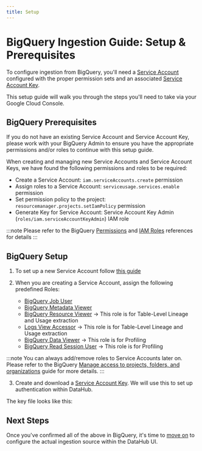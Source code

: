 ```yaml
---
title: Setup
---
```

# BigQuery Ingestion Guide: Setup & Prerequisites

To configure ingestion from BigQuery, you'll need a [Service Account](https://cloud.google.com/iam/docs/creating-managing-service-accounts) configured with the proper permission sets and an associated [Service Account Key](https://cloud.google.com/iam/docs/creating-managing-service-account-keys).

This setup guide will walk you through the steps you'll need to take via your Google Cloud Console.

## BigQuery Prerequisites

If you do not have an existing Service Account and Service Account Key, please work with your BigQuery Admin to ensure you have the appropriate permissions and/or roles to continue with this setup guide.

When creating and managing new Service Accounts and Service Account Keys, we have found the following permissions and roles to be required:

* Create a Service Account: `iam.serviceAccounts.create` permission
* Assign roles to a Service Account: `serviceusage.services.enable` permission
* Set permission policy to the project: `resourcemanager.projects.setIamPolicy` permission
* Generate Key for Service Account: Service Account Key Admin (`roles/iam.serviceAccountKeyAdmin`) IAM role

:::note
Please refer to the BigQuery [Permissions](https://cloud.google.com/iam/docs/permissions-reference) and [IAM Roles](https://cloud.google.com/iam/docs/understanding-roles) references for details
:::

## BigQuery Setup

1. To set up a new Service Account follow [this guide](https://cloud.google.com/iam/docs/creating-managing-service-accounts)

2. When you are creating a Service Account, assign the following predefined Roles:
   * [BigQuery Job User](https://cloud.google.com/bigquery/docs/access-control#bigquery.jobUser)
   * [BigQuery Metadata Viewer](https://cloud.google.com/bigquery/docs/access-control#bigquery.metadataViewer)
   * [BigQuery Resource Viewer](https://cloud.google.com/bigquery/docs/access-control#bigquery.resourceViewer) -> This role is for Table-Level Lineage and Usage extraction
   * [Logs View Accessor](https://cloud.google.com/bigquery/docs/access-control#bigquery.dataViewer) -> This role is for Table-Level Lineage and Usage extraction
   * [BigQuery Data Viewer](https://cloud.google.com/bigquery/docs/access-control#bigquery.dataViewer) -> This role is for Profiling
   * [BigQuery Read Session User](https://cloud.google.com/bigquery/docs/access-control#bigquery.readSessionUser) -> This role is for Profiling

:::note
You can always add/remove roles to Service Accounts later on. Please refer to the BigQuery [Manage access to projects, folders, and organizations](https://cloud.google.com/iam/docs/granting-changing-revoking-access) guide for more details.
:::

3. Create and download a [Service Account Key](https://cloud.google.com/iam/docs/creating-managing-service-account-keys). We will use this to set up authentication within DataHub.

The key file looks like this:


## Next Steps

Once you've confirmed all of the above in BigQuery, it's time to [move on](configuration.md) to configure the actual ingestion source within the DataHub UI.


